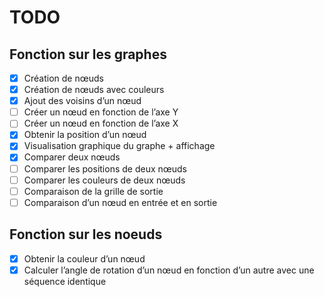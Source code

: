 # TODO

## Fonction sur les graphes

- [x] Création de nœuds  
- [x] Création de nœuds avec couleurs  
- [x] Ajout des voisins d’un nœud  
- [ ] Créer un nœud en fonction de l’axe Y  
- [ ] Créer un nœud en fonction de l’axe X  
- [x] Obtenir la position d’un nœud  
- [x] Visualisation graphique du graphe + affichage  
- [x] Comparer deux nœuds  
- [ ] Comparer les positions de deux nœuds  
- [ ] Comparer les couleurs de deux nœuds  
- [ ] Comparaison de la grille de sortie  
- [ ] Comparaison d’un nœud en entrée et en sortie  

## Fonction sur les noeuds

- [x] Obtenir la couleur d’un nœud  
- [x] Calculer l’angle de rotation d’un nœud en fonction d’un autre avec une séquence identique  

